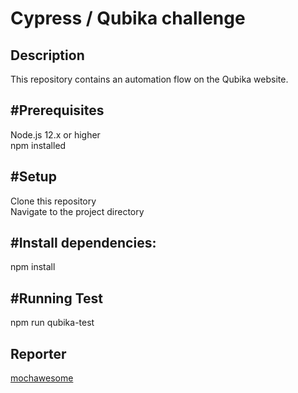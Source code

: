 <h1> Cypress / Qubika challenge</h1>

<h2>Description</h2>
This repository contains an automation flow on the Qubika website.

<h2>#Prerequisites</h2>
Node.js 12.x or higher <br>
npm installed

<h2>#Setup</h2>
Clone this repository<br>
Navigate to the project directory

<h2>#Install dependencies:</h2> 
npm install

<h2>#Running Test</h2> 
npm run qubika-test <br>

<h2>Reporter</h2>
<a href="https://www.npmjs.com/package/mochawesome">mochawesome</a>
